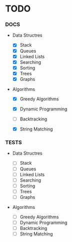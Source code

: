 # TODO

### DOCS

- Data Structres
 
    - [x] Stack
    - [x] Queues
    - [x] Linked Lists
    - [x] Searching 
    - [x] Sorting
    - [x] Trees
    - [x] Graphs

- Algorithms
    - [x] Greedy Algorithms 
    - [x] Dynamic Programming
    - [ ] Backtracking
    - [x] String Matching


### TESTS

- Data Structres
 
    - [ ] Stack
    - [ ] Queues
    - [ ] Linked Lists
    - [ ] Searching 
    - [ ] Sorting
    - [ ] Trees
    - [ ] Graphs

- Algorithms
    - [ ] Greedy Algorithms 
    - [ ] Dynamic Programming
    - [ ] Backtracking
    - [ ] String Matching
